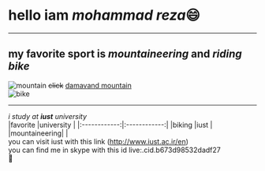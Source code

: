 # hello iam *mohammad reza*:smile:<br>
___
## my favorite sport is _mountaineering_ and _riding bike_
![mountain](https://cosmosmagazine.com/wp-content/uploads/2020/02/190218-mount-full.jpg)
~~click~~ [damavand mountain](https://www.tabnak.ir/fa/news/900341/%D8%AF%D9%85%D8%A7%D9%88%D9%86%D8%AF-%D8%A7%D8%B2-%D8%B2%D8%A7%D9%88%DB%8C%D9%87%E2%80%8C%D8%A7%DB%8C-%DA%A9%D9%87-%D8%AA%D8%A7-%D8%A8%D9%87-%D8%AD%D8%A7%D9%84-%D9%86%D8%AF%DB%8C%D8%AF%D9%87%E2%80%8C%D8%A7%DB%8C%D8%AF)<br>
![bike](https://avatar.skype.com/v1/avatars/live:.cid.b673d98532dadf27?auth_key=396504639&size=m)
***
*i study at **iust** university*<br>
|favorite      |university    |
|:------------:|:------------:|
|biking        |iust          |
|mountaineering|              |
<br>
you can visit iust with this link (http://www.iust.ac.ir/en)<br>
you can find me in skype with this id live:.cid.b673d98532dadf27<br>
 	:wave:
